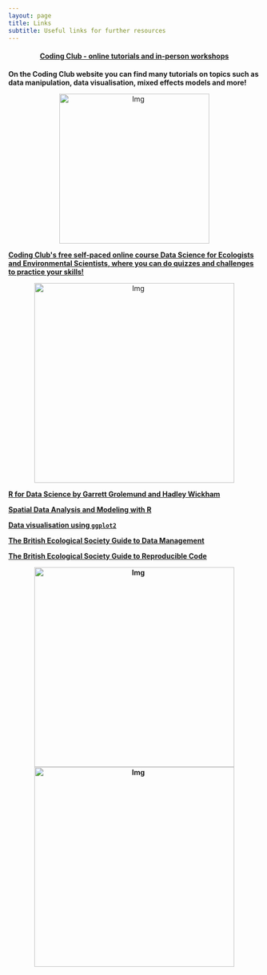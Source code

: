 ```yaml
---
layout: page
title: Links
subtitle: Useful links for further resources
---
```


#### <center><a href="https://ourcodingclub.github.io" target="_blank">Coding Club - online tutorials and in-person workshops</a></center>
__On the Coding Club website you can find many tutorials on topics such as data manipulation, data visualisation, mixed effects models and more!__
<center> <img src="{{ site.baseurl }}/img/cc_tuts.png" alt="Img" style="width: 300px;"/> </center>

<b><a href="https://ourcodingclub.github.io/course.html">Coding Club's free self-paced online course Data Science for Ecologists and Environmental Scientists, where you can do quizzes and challenges to practice your skills!</a></b>
<center> <img src="{{ site.baseurl }}/img/Logo_Data_Science_smallest.png" alt="Img" style="width: 400px;"/> </center>

<b><a href="http://r4ds.had.co.nz" target="_blank"> R for Data Science by Garrett Grolemund and Hadley Wickham</a><b>

<b><a href="http://rspatial.org" target="_blank">Spatial Data Analysis and Modeling with R</a></b>

<b><a href="http://ggplot2.tidyverse.org" target="_blank">Data visualisation using `ggplot2`</a></b>

<b><a href="https://www.britishecologicalsociety.org/wp-content/uploads/Publ_Data-Management-Booklet.pdf" target="_blank"> The British Ecological Society Guide to Data Management</a></b>

<b><a href="https://www.britishecologicalsociety.org/wp-content/uploads/2017/12/guide-to-reproducible-code.pdf" target="_blank"> The British Ecological Society Guide to Reproducible Code</a></b>

<center> <img src="{{ site.baseurl }}/img/bes2.png" alt="Img" style="height: 400px;"/> <img src="{{ site.baseurl }}/img/bes1.png" alt="Img" style="height: 400px;"/> </center>

